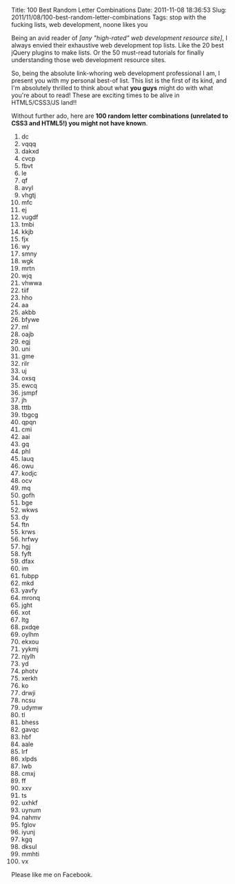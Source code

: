 Title: 100 Best Random Letter Combinations
Date: 2011-11-08 18:36:53
Slug: 2011/11/08/100-best-random-letter-combinations
Tags: stop with the fucking lists, web development, noone likes you


Being an avid reader of _[any "high-rated" web development resource site]_, I
always envied their exhaustive web development top lists. Like the 20 best
jQuery plugins to make lists. Or the 50 must-read tutorials for finally
understanding those web development resource sites.

So, being the absolute link-whoring web development professional I am, I
present you with my personal best-of list. This list is the first of its kind,
and I'm absolutely thrilled to think about what **you guys** might do with
what you're about to read! These are exciting times to be alive in
HTML5/CSS3/JS land!!

Without further ado, here are **100 random letter combinations (unrelated to
CSS3 and HTML5!) you might not have known**.

  1. dc
  2. vqqq
  3. dakxd
  4. cvcp
  5. fbvt
  6. le
  7. qf
  8. avyl
  9. vhgtj
  10. mfc
  11. ej
  12. vugdf
  13. tmbi
  14. kkjb
  15. fjx
  16. wy
  17. smny
  18. wgk
  19. mrtn
  20. wjq
  21. vhwwa
  22. tiif
  23. hho
  24. aa
  25. akbb
  26. bfywe
  27. ml
  28. oajb
  29. egj
  30. uni
  31. gme
  32. rilr
  33. uj
  34. oxsq
  35. ewcq
  36. jsmpf
  37. jh
  38. tttb
  39. tbgcg
  40. qpqn
  41. cmi
  42. aai
  43. gq
  44. phl
  45. lauq
  46. owu
  47. kodjc
  48. ocv
  49. mq
  50. gofh
  51. bge
  52. wkws
  53. dy
  54. ftn
  55. krws
  56. hrfwy
  57. hgj
  58. fyft
  59. dfax
  60. im
  61. fubpp
  62. mkd
  63. yavfy
  64. mronq
  65. jght
  66. xot
  67. ltg
  68. pxdqe
  69. oylhm
  70. ekxou
  71. yykmj
  72. njylh
  73. yd
  74. photv
  75. xerkh
  76. ko
  77. drwji
  78. ncsu
  79. udymw
  80. tl
  81. bhess
  82. gavqc
  83. hbf
  84. aale
  85. lrf
  86. xlpds
  87. lwb
  88. cmxj
  89. ff
  90. xxv
  91. ts
  92. uxhkf
  93. uynum
  94. nahmv
  95. fglov
  96. iyunj
  97. kgq
  98. dksul
  99. mmhti
  100. vx

Please like me on Facebook.
